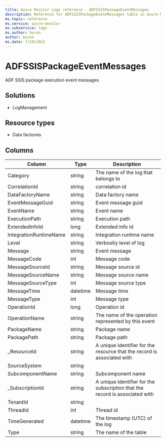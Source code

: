 ```yaml
---
title: Azure Monitor Logs reference - ADFSSISPackageEventMessages
description: Reference for ADFSSISPackageEventMessages table in Azure Monitor Logs.
ms.topic: reference
ms.service: azure-monitor
ms.subservice: logs
ms.author: bwren
author: bwren
ms.date: 7/29/2022
---
```


# ADFSSISPackageEventMessages

 ADF SSIS package execution event messages

## Solutions

- LogManagement
## Resource types

- Data factories




## Columns

| Column | Type | Description |
| --- | --- | --- |
| Category | string | The name of the log that belongs to |
| CorrelationId | string | correlation id |
| DataFactoryName | string | Data factory name |
| EventMessageGuid | string | Event message guid |
| EventName | string | Event name |
| ExecutionPath | string | Execution path |
| ExtendedInfoId | long | Extended info id |
| IntegrationRuntimeName | string | Integration runtime name |
| Level | string | Verbosity level of log |
| Message | string | Event message |
| MessageCode | int | Message code |
| MessageSourceId | string | Message source id |
| MessageSourceName | string | Message source name |
| MessageSourceType | int | Message source type |
| MessageTime | datetime | Message time |
| MessageType | int | Message type |
| OperationId | long | Operation id |
| OperationName | string | The name of the operation represented by this event |
| PackageName | string | Package name |
| PackagePath | string | Package path |
| _ResourceId | string | A unique identifier for the resource that the record is associated with |
| SourceSystem | string |  |
| SubcomponentName | string | Subcomponent name |
| _SubscriptionId | string | A unique identifier for the subscription that the record is associated with |
| TenantId | string |  |
| ThreadId | int | Thread id |
| TimeGenerated | datetime | The timestamp (UTC) of the log |
| Type | string | The name of the table |
